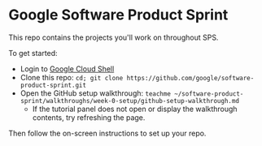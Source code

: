 # Google Software Product Sprint

This repo contains the projects you'll work on throughout SPS.

To get started:

- Login to [Google Cloud Shell](https://ssh.cloud.google.com/cloudshell/editor)
- Clone this repo: `cd; git clone https://github.com/google/software-product-sprint.git`
- Open the GitHub setup walkthrough: `teachme ~/software-product-sprint/walkthroughs/week-0-setup/github-setup-walkthrough.md`
  - If the tutorial panel does not open or display the walkthrough contents, try refreshing the page.

Then follow the on-screen instructions to set up your repo.
